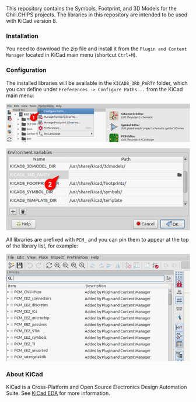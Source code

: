 This repository contains the Symbols, Footprint, and 3D Models for the Chili.CHIPS projects.
The libraries in this repository are intended to be used with KiCad version 8.

### Installation

You need to download the zip file and install it from the `Plugin and Content Manager` located in KiCad main menu (shortcut `Ctrl+M`).


### Configuration

The installed libraries will be available in the `KICAD8_3RD_PARTY` folder, which you can define under `Preferences -> Configure Paths...` from the KiCad main menu:

![path config1](images/path_config1.png)

![path config2](images/path_config2.png)

All libraries are prefixed with `PCM_` and you can pin them to appear at the top of the library list, for example:

![libs](images/pined_symbol_libs.png)


### About KiCad

KiCad is a Cross-Platform and Open Source Electronics Design Automation Suite. See [KiCad EDA](https://kicad.org/) for more information.
